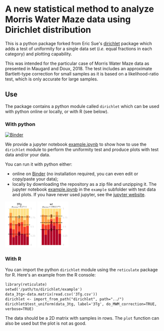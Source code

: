 # A new statistical method to analyze Morris Water Maze data using Dirichlet distribution

This is a python package forked from Eric Sue's [dirichlet](https://github.com/ericsuh/dirichlet) package which adds a test of uniformity for a single data set (*i.e.* equal fractions in each category) and plotting capability.

This was intended for the particular case of Morris Water Maze data as presented in Maugard and Doux, 2018. The test includes an approximate Bartlett-type correction for small samples as it is based on a likelihood-ratio test, which is only accurate for large samples.

## Use 
The package contains a python module called `dirichlet` which can be used with python online or locally, or with R (see below).

### With python

[![Binder](https://mybinder.org/badge_logo.svg)](https://mybinder.org/v2/gh/xuod/dirichlet/master)

We provide a jupyter notebook [example.ipynb](https://nbviewer.jupyter.org/github/xuod/dirichlet/blob/master/example/example.ipynb) to show how to use the `dirichlet` module to perform the uniformity test and produce plots with test data and/or your data.

You can run it with python either:
- online on [Binder](https://mybinder.org/v2/gh/xuod/dirichlet/master) (no installation required, you can even edit or copy/paste your data);
- locally by downloading the repository as a zip file and unzipping it. The jupyter notebook [example.ipynb](https://nbviewer.jupyter.org/github/xuod/dirichlet/blob/master/example/example.ipynb) in the `example` subfolder with test data and plots. If you have never used jupyter, see the [jupyter website](http://jupyter.org/).

<img width="20%" height="20%" src="https://github.com/xuod/dirichlet/blob/master/example/3Tg.png"> <img width="20%" height="20%" src="https://github.com/xuod/dirichlet/blob/master/example/wt.png">

### With R

You can import the python `dirichlet` module using the `reticulate` package for R. Here's an example from the R console:
```
library(reticulate)
setwd('/path/to/dirichlet/example')
data_3tg<-data.matrix(read.csv('3Tg.csv'))
dirichlet <- import_from_path("dirichlet", path="../")
dirichlet$test_uniform(data_3tg, label='3Tg', do_MWM_correction=TRUE, verbose=TRUE)
```
The data should be a 2D matrix with samples in rows. The `plot` function can also be used but the plot is not as good.

